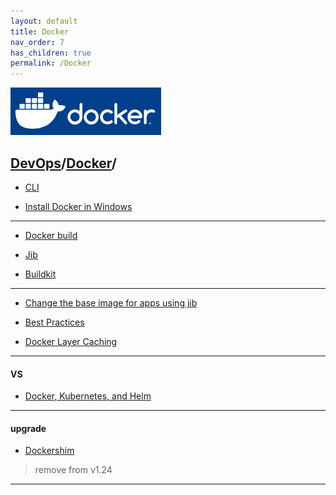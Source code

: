 ```yaml
---
layout: default
title: Docker
nav_order: 7
has_children: true
permalink: /Docker
---
```



![Docker](./resource/docker.png)
## [DevOps]/[Docker]/


- [CLI](https://docs.docker.com/engine/reference/commandline/docker/)

- [Install Docker in Windows](https://blog.csdn.net/qq_41723615/article/details/92799469)


---
- [Docker build](./docker-build.md)
- [Jib](./Jib/jib.md)

- [Buildkit](https://cloud.tencent.com/developer/article/1803396)

---
- [Change the base image for apps using jib]


- [Best Practices](./best-practices.md)

- [Docker Layer Caching](https://blog.csdn.net/qq_30236895/article/details/106346140)

---
#### VS

- [Docker, Kubernetes, and Helm](https://betterprogramming.pub/docker-kubernetes-and-helm-4b5a5a87bc8f)


---
#### upgrade

- [Dockershim](https://zhuanlan.zhihu.com/p/509551937)

 > remove from v1.24

----
[DevOps]: <../../README.md>
[Docker]: <../Docker/Docker.md>
[Change the base image for apps using jib]: <base-image-change.md>


